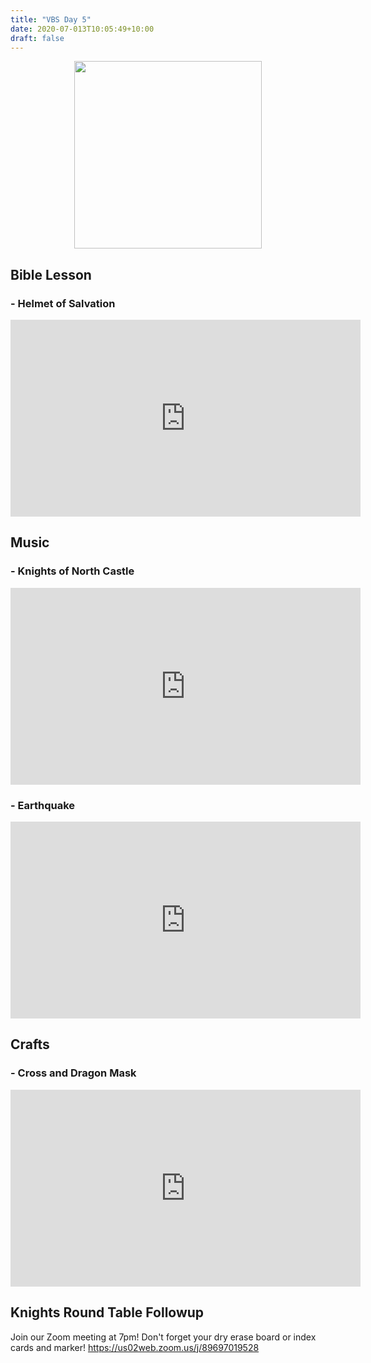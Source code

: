 ```yaml
---
title: "VBS Day 5"
date: 2020-07-013T10:05:49+10:00
draft: false
---
```


<img style="position: relative; display: inline-block; left: 50%; transform: translate(-50%);" src="/img/vbs5.jpg" height="300px" />

## Bible Lesson

### - Helmet of Salvation
<iframe width="560" height="315" src="https://www.youtube.com/embed/kzooqdSnPtw" frameborder="0" allow="accelerometer; autoplay; encrypted-media; gyroscope; picture-in-picture" allowfullscreen></iframe>

## Music

### - Knights of North Castle
<iframe width="560" height="315" src="https://www.youtube.com/embed/oTNXXnbKJL0" frameborder="0" allow="accelerometer; autoplay; encrypted-media; gyroscope; picture-in-picture" allowfullscreen></iframe>

 
### - Earthquake
<iframe width="560" height="315" src="https://www.youtube.com/embed/DiB-RqYb4qI" frameborder="0" allow="accelerometer; autoplay; encrypted-media; gyroscope; picture-in-picture" allowfullscreen></iframe>


 
## Crafts

### - Cross and Dragon Mask
<iframe width="560" height="315" src="https://www.youtube.com/embed/exN34UcKRKQ" frameborder="0" allow="accelerometer; autoplay; encrypted-media; gyroscope; picture-in-picture" allowfullscreen></iframe>


## Knights Round Table Followup

Join our Zoom meeting at 7pm! Don't forget your dry erase board or index cards and marker! https://us02web.zoom.us/j/89697019528


